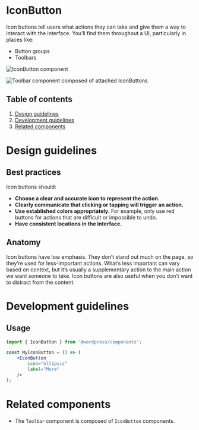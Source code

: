 # IconButton

Icon buttons tell users what actions they can take and give them a way to interact with the interface. You’ll find them throughout a UI, particularly in places like:

- Button groups
- Toolbars

![IconButton component](https://wordpress.org/gutenberg/files/2018/12/s_1D98B71431B26D39301DAD9ADD4189EA9DDF0B98AC93C77E7DE58172FFC06323_1541793686578_IconButton.png)

![Toolbar component composed of attached IconButtons](https://wordpress.org/gutenberg/files/2018/12/s_1D98B71431B26D39301DAD9ADD4189EA9DDF0B98AC93C77E7DE58172FFC06323_1541793628237_Toolbar.png) 

## Table of contents

1. [Design guidelines](#design-guidelines)
2. [Development guidelines](#development-guidelines)
3. [Related components](#related-components)

# Design guidelines

## Best practices

Icon buttons should:

- **Choose a clear and accurate icon to represent the action.**
- **Clearly communicate that clicking or tapping will trigger an action.**
- **Use established colors appropriately.** For example, only use red buttons for actions that are difficult or impossible to undo.
- **Have consistent locations in the interface.**

## Anatomy

Icon buttons have low emphasis. They don’t stand out much on the page, so they’re used for less-important actions. What’s less important can vary based on context, but it’s usually a supplementary action to the main action we want someone to take. Icon buttons are also useful when you don’t want to distract from the content.

# Development guidelines

##  Usage

```jsx
import { IconButton } from '@wordpress/components';

const MyIconButton = () => (
	<IconButton
		icon="ellipsis"
		label="More"
	/>
);
```

# Related components

- The `Toolbar` component is composed of  `IconButton` components.
